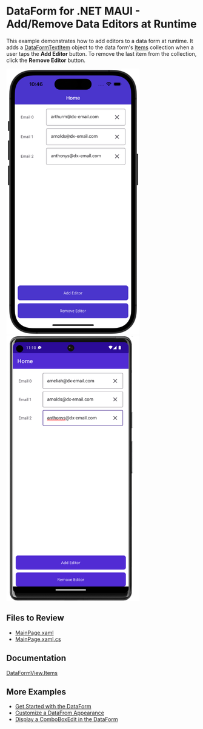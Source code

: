 # DataForm for .NET MAUI - Add/Remove Data Editors at Runtime

This example demonstrates how to add editors to a data form at runtime. It adds a [DataFormTextItem](https://docs.devexpress.com/MAUI/DevExpress.Maui.DataForm.DataFormTextItem) object to the data form's [Items](https://docs.devexpress.com/MAUI/DevExpress.Maui.DataForm.DataFormView.Items) collection when a user taps the **Add Editor** button. To remove the last item from the collection, click the **Remove Editor** button.


<img src="../../Images/data-form-runtime-iphone.png" alt="DevExpress Data Form for iOS" height="700"/> <img src="../../Images/data-form-runtime-android.png" alt="DevExpress Data Form for Android" height="700"/>

## Files to Review

* [MainPage.xaml](MainPage.xaml)
* [MainPage.xaml.cs](MainPage.xaml.cs)

## Documentation

[DataFormView.Items](https://docs.devexpress.com/MAUI/DevExpress.Maui.DataForm.DataFormView.Items)

## More Examples

* [Get Started with the DataForm](../DataFormGetStarted)
* [Customize a DataFrom Appearance](../CustomAppearance)
* [Display a ComboBoxEdit in the DataForm](../ComboBoxEditor)
